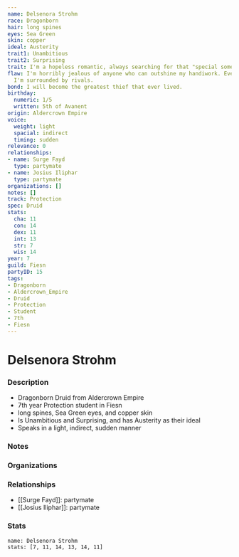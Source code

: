 ```yaml
---
name: Delsenora Strohm
race: Dragonborn
hair: long spines
eyes: Sea Green
skin: copper
ideal: Austerity
trait1: Unambitious
trait2: Surprising
trait: I'm a hopeless romantic, always searching for that "special someone."
flaw: I'm horribly jealous of anyone who can outshine my handiwork. Everywhere I go,
  I'm surrounded by rivals.
bond: I will become the greatest thief that ever lived.
birthday:
  numeric: 1/5
  written: 5th of Avanent
origin: Aldercrown Empire
voice:
  weight: light
  spacial: indirect
  timing: sudden
relevance: 0
relationships:
- name: Surge Fayd
  type: partymate
- name: Josius Iliphar
  type: partymate
organizations: []
notes: []
track: Protection
spec: Druid
stats:
  cha: 11
  con: 14
  dex: 11
  int: 13
  str: 7
  wis: 14
year: 7
guild: Fiesn
partyID: 15
tags:
- Dragonborn
- Aldercrown_Empire
- Druid
- Protection
- Student
- 7th
- Fiesn
---
```

# Delsenora Strohm
### Description
- Dragonborn Druid from Aldercrown Empire
- 7th year Protection student in Fiesn
- long spines, Sea Green eyes, and copper skin
- Is Unambitious and Surprising, and has Austerity as their ideal
- Speaks in a light, indirect, sudden manner

### Notes

### Organizations

### Relationships
- [[Surge Fayd]]: partymate
- [[Josius Iliphar]]: partymate

### Stats
```statblock
name: Delsenora Strohm
stats: [7, 11, 14, 13, 14, 11]
```